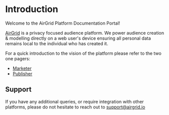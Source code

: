 # Introduction

Welcome to the AirGrid Platform Documentation Portal!

[AirGrid](https://airgrid.io) is a privacy focused audience platform. We power
audience creation & modelling directly on a web user's device ensuring all
personal data remains local to the individual who has created it.

For a quick introduction to the vision of the platform please refer to the two
one pagers:

- [Marketer](./pdfs/ag-onepager-marketer.pdf)
- [Publisher](./pdfs/ag-onepager-publisher.pdf)

## Support

If you have any additional queries, or require integration with other platforms,
please do not hesitate to reach out to
[support@airgrid.io](mailto:support@airgrid.io)
